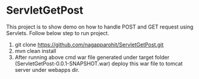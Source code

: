 # ServletGetPost
This project is to show demo on how to handle POST and GET request using Servlets. Follow below step to run project.
1. git clone https://github.com/nagapparohit/ServletGetPost.git
2. mvn clean install
3. After running above cmd war file generated under target folder (ServletGetPost-0.0.1-SNAPSHOT.war) deploy this war file to tomcat server under webapps dir.
